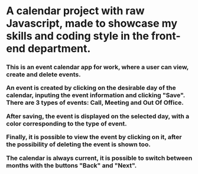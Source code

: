 # A calendar project with raw Javascript, made to showcase my skills and coding style in the front-end department.

<h3> 

This is an event calendar app for work, where a user can view, create and delete events. 

An event is created by clicking on the desirable day of the calendar, inputing the event information and clicking "Save". There are 3 types of events: Call, Meeting and Out Of Office. 

After saving, the event is displayed on the selected day, with a color corresponding to the type of event. 

Finally, it is possible to view the event by clicking on it, after the possibility of deleting the event is shown too.

The calendar is always current, it is possible to switch between months with the buttons "Back" and "Next".

</h3>
